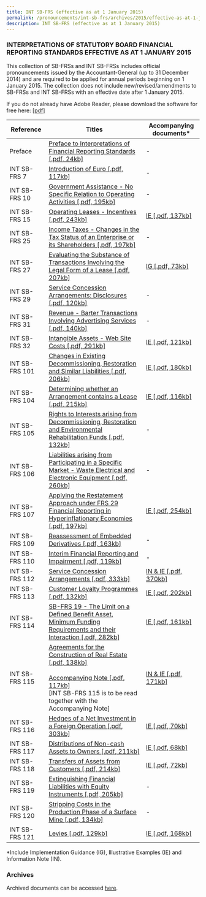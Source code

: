 ```yaml
---
title: INT SB-FRS (effective as at 1 January 2015)
permalink: /pronouncements/int-sb-frs/archives/2015/effective-as-at-1-january-2015/
description: INT SB-FRS (effective as at 1 January 2015)
---
```

### INTERPRETATIONS OF STATUTORY BOARD FINANCIAL REPORTING STANDARDS EFFECTIVE AS AT 1 JANUARY 2015

  

This collection of SB-FRSs and INT SB-FRSs includes official pronouncements issued by the Accountant-General (up to 31 December 2014) and are required to be applied for annual periods beginning on 1 January 2015. The collection does not include new/revised/amendments to SB-FRSs and INT SB-FRSs with an effective date after 1 January 2015.

If you do not already have Adobe Reader, please download the software for free here: [\[pdf\]](http://www.adobe.com/products/acrobat/readstep2.html) 

| Reference | Titles | Accompanying documents\* |
| --- | --- | --- |
| Preface | [Preface to Interpretations of Financial Reporting Standards [.pdf, 24kb]](/files/Docs/Default%20Source/Int%20Sb%20Frs/Effective%20As%20At%201%20January%202015/int_sb-frs_preface.pdf) | \- |
| INT SB-FRS 7 | [Introduction of Euro [.pdf, 117kb]](/files/Docs/Default%20Source/Int%20Sb%20Frs/Effective%20As%20At%201%20January%202015/int_sb-frs_7_(2015).pdf) | \- |
| INT SB-FRS 10 | [Government Assistance - No Specific Relation to Operating Activities [.pdf, 195kb]](/files/Docs/Default%20Source/Int%20Sb%20Frs/Effective%20As%20At%201%20January%202015/int_sb-frs_10_(2015).pdf) | \- |
| INT SB-FRS 15 | [Operating Leases - Incentives [.pdf, 243kb]](/files/Docs/Default%20Source/Int%20Sb%20Frs/Effective%20As%20At%201%20January%202015/int_sb-frs_15_(2015).pdf) | [IE [.pdf, 137kb]](/files/Docs/Default%20Source/Int%20Sb%20Frs/Effective%20As%20At%201%20January%202015/int_sb-frs_15_ie_(2015).pdf) |
| INT SB-FRS 25 | [Income Taxes - Changes in the Tax Status of an Enterprise or its Shareholders [.pdf, 197kb]](/files/Docs/Default%20Source/Int%20Sb%20Frs/Effective%20As%20At%201%20January%202015/int_sb-frs_25_(2015).pdf) | \- |
| INT SB-FRS 27 | [Evaluating the Substance of Transactions Involving the Legal Form of a Lease [.pdf, 207kb]](/files/Docs/Default%20Source/Int%20Sb%20Frs/Effective%20As%20At%201%20January%202015/int_sb-frs_27_(2015).pdf) | [IG [.pdf, 73kb]](/files/Docs/Default%20Source/Int%20Sb%20Frs/Effective%20As%20At%201%20January%202015/int_sb-frs_27_ig_(2015).pdf) |
| INT SB-FRS 29 | [Service Concession Arrangements: Disclosures [.pdf, 120kb]](/files/Docs/Default%20Source/Int%20Sb%20Frs/Effective%20As%20At%201%20January%202015/int_sb-frs_29_(2015).pdf) | \- |
| INT SB-FRS 31 | [Revenue - Barter Transactions Involving Advertising Services [.pdf, 140kb]](/files/Docs/Default%20Source/Int%20Sb%20Frs/Effective%20As%20At%201%20January%202015/int_sb-frs_31_(2015).pdf) | \- |
| INT SB-FRS 32 | [Intangible Assets - Web Site Costs [.pdf, 291kb]](/files/Docs/Default%20Source/Int%20Sb%20Frs/Effective%20As%20At%201%20January%202015/int_sb-frs_32_(2015).pdf) | [IE [.pdf, 121kb]](/files/Docs/Default%20Source/Int%20Sb%20Frs/Effective%20As%20At%201%20January%202015/int_sb-frs_32_ie_(2015).pdf) |
| INT SB-FRS 101 | [Changes in Existing Decommissioning, Restoration and Similar Liabilities [.pdf, 206kb]](/files/Docs/Default%20Source/Int%20Sb%20Frs/Effective%20As%20At%201%20January%202015/int_sb-frs_101_(2015).pdf) | [IE [.pdf, 180kb]](/files/Docs/Default%20Source/Int%20Sb%20Frs/Effective%20As%20At%201%20January%202015/int_sb-frs_101_ie_(2015).pdf) |
| INT SB-FRS 104 | [Determining whether an Arrangement contains a Lease [.pdf, 215kb]](/files/Docs/Default%20Source/Int%20Sb%20Frs/Effective%20As%20At%201%20January%202015/int_sb-frs_104_(2015).pdf) | [IE [.pdf, 116kb]](/files/Docs/Default%20Source/Int%20Sb%20Frs/Effective%20As%20At%201%20January%202015/int_sb-frs_104_ie_(2015).pdf) |
| INT SB-FRS 105 | [Rights to Interests arising from Decommissioning, Restoration and Environmental Rehabilitation Funds [.pdf, 132kb]](/files/Docs/Default%20Source/Int%20Sb%20Frs/Effective%20As%20At%201%20January%202015/int_sb-frs_105_(2015).pdf) | \- |
| INT SB-FRS 106 | [Liabilities arising from Participating in a Specific Market - Waste Electrical and Electronic Equipment [.pdf, 260kb]](/files/Docs/Default%20Source/Int%20Sb%20Frs/Effective%20As%20At%201%20January%202015/int_sb-frs_106_(2015).pdf) | \- |
| INT SB-FRS 107 | [Applying the Restatement Approach under FRS 29 Financial Reporting in Hyperinflationary Economies [.pdf, 197kb]](/files/Docs/Default%20Source/Int%20Sb%20Frs/Effective%20As%20At%201%20January%202015/int_sb-frs_107_(2015).pdf) | [IE [.pdf, 254kb]](/files/Docs/Default%20Source/Int%20Sb%20Frs/Effective%20As%20At%201%20January%202015/int_sb-frs_107_ie_(2015).pdf) |
| INT SB-FRS 109 | [Reassessment of Embedded Derivatives [.pdf, 163kb]](/files/Docs/Default%20Source/Int%20Sb%20Frs/Effective%20As%20At%201%20January%202015/int_sb-frs_109_(2015).pdf) | \- |
| INT SB-FRS 110 | [Interim Financial Reporting and Impairment [.pdf, 119kb]](/files/Docs/Default%20Source/Int%20Sb%20Frs/Effective%20As%20At%201%20January%202015/int_sb-frs_110_(2015).pdf) | \- |
| INT SB-FRS 112 | [Service Concession Arrangements [.pdf, 333kb]](/files/Docs/Default%20Source/Int%20Sb%20Frs/Effective%20As%20At%201%20January%202015/int_sb-frs_112_(2015).pdf) | [IN & IE [.pdf, 370kb]](/files/Docs/Default%20Source/Int%20Sb%20Frs/Effective%20As%20At%201%20January%202015/int_sb-frs_112_inie_(2015).pdf) |
| INT SB-FRS 113 | [Customer Loyalty Programmes [.pdf, 132kb]](/files/Docs/Default%20Source/Int%20Sb%20Frs/Effective%20As%20At%201%20January%202015/int_sb-frs_113_(2015).pdf) | [IE [.pdf, 202kb]](/files/Docs/Default%20Source/Int%20Sb%20Frs/Effective%20As%20At%201%20January%202015/int_sb-frs_113_ie_(2015).pdf) |
| INT SB-FRS 114 | [SB-FRS 19 - The Limit on a Defined Benefit Asset, Minimum Funding Requirements and their Interaction [.pdf, 282kb]](/files/Docs/Default%20Source/Int%20Sb%20Frs/Effective%20As%20At%201%20January%202015/int_sb-frs_114_(2015).pdf) | [IE [.pdf, 161kb]](/files/Docs/Default%20Source/Int%20Sb%20Frs/Effective%20As%20At%201%20January%202015/int_sb-frs_114_ie_(2015).pdf) |
| INT SB-FRS 115 | [Agreements for the Construction of Real Estate [.pdf, 138kb]](/files/Docs/Default%20Source/Int%20Sb%20Frs/Effective%20As%20At%201%20January%202015/int_sb-frs_115_(2015).pdf)<br><br> [Accompanying Note [.pdf, 117kb]](/files/Docs/Default%20Source/Int%20Sb%20Frs/Effective%20As%20At%201%20January%202015/int_sb-frs_115_an_(2015).pdf)<br> \[INT SB-FRS 115 is to be read together with the Accompanying Note\] | [IN & IE [.pdf, 171kb]](/files/Docs/Default%20Source/Int%20Sb%20Frs/Effective%20As%20At%201%20January%202015/int_sb-frs_115_in_ie_(2015).pdf) |
| INT SB-FRS 116 | [Hedges of a Net Investment in a Foreign Operation [.pdf, 303kb]](/files/Docs/Default%20Source/Int%20Sb%20Frs/Effective%20As%20At%201%20January%202015/int_sb-frs_116_(2015).pdf) | [IE [.pdf, 70kb]](/files/Docs/Default%20Source/Int%20Sb%20Frs/Effective%20As%20At%201%20January%202015/int_sb-frs_116_ie_(2015).pdf) |
| INT SB-FRS 117 | [Distributions of Non-cash Assets to Owners [.pdf, 211kb]](/files/Docs/Default%20Source/Int%20Sb%20Frs/Effective%20As%20At%201%20January%202015/int_sb-frs_117_(2015).pdf) | [IE [.pdf, 68kb]](/files/Docs/Default%20Source/Int%20Sb%20Frs/Effective%20As%20At%201%20January%202015/int_sb-frs_117_ie_(2015).pdf) |
| INT SB-FRS 118 | [Transfers of Assets from Customers [.pdf, 214kb]](/files/Docs/Default%20Source/Int%20Sb%20Frs/Effective%20As%20At%201%20January%202015/int_sb-frs_118_(2015).pdf) | [IE [.pdf, 72kb]](/files/Docs/Default%20Source/Int%20Sb%20Frs/Effective%20As%20At%201%20January%202015/int_sb-frs_118_ie_(2015).pdf) |
| INT SB-FRS 119 | [Extinguishing Financial Liabilities with Equity Instruments [.pdf, 205kb]](/files/Docs/Default%20Source/Int%20Sb%20Frs/Effective%20As%20At%201%20January%202015/int_sb-frs_119_(2015).pdf) | \- |
| INT SB-FRS 120 | [Stripping Costs in the Production Phase of a Surface Mine [.pdf, 134kb]](/files/Docs/Default%20Source/Int%20Sb%20Frs/Effective%20As%20At%201%20January%202015/int_sb-frs_120_(2015).pdf) | \- |
| INT SB-FRS 121 | [Levies [.pdf, 129kb]](/files/Docs/Default%20Source/Int%20Sb%20Frs/Effective%20As%20At%201%20January%202015/int_sb-frs_121_(2015).pdf) | [IE [.pdf, 168kb]](/files/Docs/Default%20Source/Int%20Sb%20Frs/Effective%20As%20At%201%20January%202015/int_sb-frs_121_ie_(2015).pdf) |

  
\*Include Implementation Guidance (IG), Illustrative Examples (IE) and Information Note (IN).

  

### Archives 

  

Archived documents can be accessed [here](/pronouncements/interpretations-of-sb-frs/archives).
